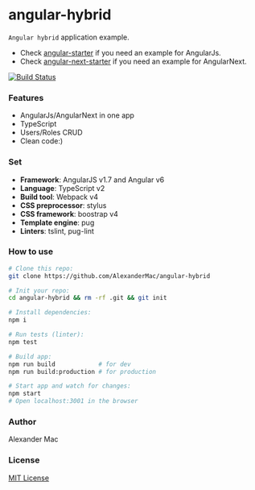 # angular-hybrid
`Angular hybrid` application example.
- Check [angular-starter](https://github.com/AlexanderMac/angular-starter) if you need an example for AngularJs.
- Check [angular-next-starter](https://github.com/AlexanderMac/angular-next-starter) if you need an example for AngularNext.

[![Build Status](https://travis-ci.org/AlexanderMac/angular-hybrid.svg?branch=master)](https://travis-ci.org/AlexanderMac/angular-hybrid)

### Features
- AngularJs/AngularNext in one app
- TypeScript
- Users/Roles CRUD
- Clean code:)

### Set
- **Framework**: AngularJS v1.7 and Angular v6
- **Language**: TypeScript v2
- **Build tool**: Webpack v4
- **CSS preprocessor**: stylus
- **CSS framework**: boostrap v4
- **Template engine**: pug
- **Linters**: tslint, pug-lint

### How to use
```sh
# Clone this repo:
git clone https://github.com/AlexanderMac/angular-hybrid

# Init your repo:
cd angular-hybrid && rm -rf .git && git init

# Install dependencies:
npm i

# Run tests (linter):
npm test

# Build app:
npm run build            # for dev
npm run build:production # for production

# Start app and watch for changes:
npm start
# Open localhost:3001 in the browser
```

### Author
Alexander Mac

### License
[MIT License](license)
